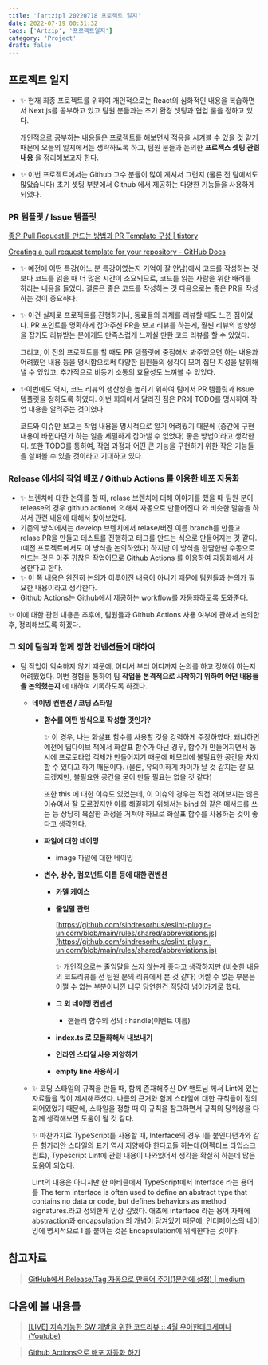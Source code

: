 ```yaml
---
title: '[artzip] 20220718 프로젝트 일지'
date: 2022-07-19 00:31:32
tags: ['Artzip', '프로젝트일지']
category: 'Project'
draft: false
---
```


## 프로젝트 일지

- ✨ 현재 최종 프로젝트를 위하여 개인적으로는 React의 심화적인 내용을 복습하면서 Next.js를 공부하고 있고 팀원 분들과는 초기 환경 셋팅과 협업 룰을 정하고 있다.

  개인적으로 공부하는 내용들은 프로젝트를 해보면서 적용을 시켜볼 수 있을 것 같기 때문에 오늘의 일지에서는 생략하도록 하고, 팀원 분들과 논의한 **프로젝스 셋팅 관련 내용** 을 정리해보고자 한다.

- ✨ 이번 프로젝트에서는 Github 고수 분들이 많이 계셔서 그런지 (물론 전 팀에서도 많았습니다) 초기 셋팅 부분에서 Github 에서 제공하는 다양한 기능들을 사용하게 되었다.

### PR 템플릿 / Issue 템플릿

[좋은 Pull Request를 만드는 방법과 PR Template 구성 | tistory](https://2jinishappy.tistory.com/337)

[Creating a pull request template for your repository - GitHub Docs](https://docs.github.com/en/communities/using-templates-to-encourage-useful-issues-and-pull-requests/creating-a-pull-request-template-for-your-repository)

- ✨ 예전에 어떤 특강(어느 분 특강이였는지 기억이 잘 안남)에서 코드를 작성하는 것보다 코드를 읽을 때 더 많은 시간이 소요되므로, 코드를 읽는 사람을 위한 배려를 하라는 내용을 들었다. 결론은 좋은 코드를 작성하는 것 다음으로는 좋은 PR을 작성하는 것이 중요하다.
- ✨ 이건 실제로 프로젝트를 진행하거나, 동료들의 과제를 리뷰할 때도 느낀 점이었다. PR 포인트를 명확하게 잡아주신 PR을 보고 리뷰를 하는게, 훨씬 리뷰의 방향성을 잡기도 리뷰받는 분에게도 만족스럽게 느끼실 만한 코드 리뷰를 할 수 있었다.

  그리고, 이 전의 프로젝트를 할 때도 PR 템플릿에 중점해서 봐주었으면 하는 내용과 어려웠던 내용 등을 명시함으로써 다양한 팀원들의 생각이 모여 집단 지성을 발휘해낼 수 있었고, 추가적으로 비동기 소통의 효율성도 느껴볼 수 있었다.

- ✨이번에도 역시, 코드 리뷰의 생산성을 높히기 위하여 팀에서 PR 템플릿과 Issue 템플릿을 정하도록 하였다. 이번 회의에서 달라진 점은 PR에 TODO를 명시하여 작업 내용을 알려주는 것이였다.

  코드와 이슈만 보고는 작업 내용을 명시적으로 알기 어려웠기 때문에 (중간에 구현 내용이 바뀐다던가 하는 일을 세밀하게 잡아낼 수 없었다) 좋은 방법이라고 생각한다. 또한 TODO를 통하여, 작업 과정과 어떤 큰 기능을 구현하기 위한 작은 기능들을 살펴볼 수 있을 것이라고 기대하고 있다.

### Release 에서의 작업 배포 / Github Actions 를 이용한 배포 자동화

- ✨ 브렌치에 대한 논의를 할 때, relase 브렌치에 대해 이야기를 했을 때 팀원 분이 release의 경우 github action에 의해서 자동으로 만들어진다 와 비슷한 말씀을 하셔서 관련 내용에 대해서 찾아보았다.
- 기존의 방식에서는 develop 브렌치에서 relase/버전 이름 branch를 만들고 relase PR을 만들고 테스트를 진행하고 태그를 만드는 식으로 만들어지는 것 같다. (예전 프로젝트에서도 이 방식을 논의하였다) 하지만 이 방식을 한땀한딴 수동으로 만드는 것은 아주 귀찮은 작업이므로 Github Actions 를 이용하여 자동화해서 사용한다고 한다.
- ✨ 이 쪽 내용은 완전히 논의가 이루어진 내용이 아니기 때문에 팀원들과 논의가 필요한 내용이라고 생각한다.
- Github Actions는 Github에서 제공하는 workflow를 자동화하도록 도와준다.

✨ 이에 대한 관련 내용은 추후에, 팀원들과 Github Actions 사용 여부에 관해서 논의한 후, 정리해보도록 하겠다.

### 그 외에 팀원과 함께 정한 컨벤션들에 대하여

- 팀 작업이 익숙하지 않기 때문에, 어디서 부터 어디까지 논의를 하고 정해야 하는지 어려웠었다. 이번 경험을 통하여 팀 **작업을 본격적으로 시작하기 위하여 어떤 내용들을 논의했는지** 에 대하여 기록하도록 하겠다.

  - **네이밍 컨벤션 / 코딩 스타일**

    - **함수를 어떤 방식으로 작성할 것인가?**

      ✨ 이 경우, 나는 화살표 함수를 사용할 것을 강력하게 주장하였다. 왜냐하면 예전에 딥다이브 책에서 화살표 함수가 아닌 경우, 함수가 만들어지면서 동시에 프로토타입 객체가 만들어지기 때문에 메모리에 불필요한 공간을 차지할 수 있다고 하기 때문이다. (물론, 유의미하게 차이가 날 것 같지는 잘 모르겠지만, 불필요한 공간을 굳이 만들 필요는 없을 것 같다)

      또한 this 에 대한 이슈도 있었는데, 이 이슈의 경우는 직접 겪어보지는 않은 이슈여서 잘 모르겠지만 이를 해결하기 위해서는 bind 와 같은 메서드를 쓰는 등 상당히 복잡한 과정을 거쳐야 하므로 화살표 함수를 사용하는 것이 좋다고 생각한다.

    - **파일에 대한 네이밍**
      - image 파일에 대한 네이밍
    - **변수, 상수, 컴포넌트 이름 등에 대한 컨벤션**

      - **카멜 케이스**
      - **줄임말 관련**

        [https://github.com/sindresorhus/eslint-plugin-unicorn/blob/main/rules/shared/abbreviations.js](https://github.com/sindresorhus/eslint-plugin-unicorn/blob/main/rules/shared/abbreviations.js)

        ✨ 개인적으로는 줄임말을 쓰지 않는게 좋다고 생각하지만 (비슷한 내용의 코드리뷰를 전 팀원 분의 리뷰에서 본 것 같다) 어쩔 수 없는 부분은 어쩔 수 없는 부분이니깐 너무 당연한건 적당히 넘어가기로 했다.

      - **그 외 네이밍 컨벤션**
        - 핸들러 함수의 정의 : handle(이벤트 이름)
      - **index.ts 로 모듈화해서 내보내기**
      - **인라인 스타일 사용 지양하기**
      - **empty line 사용하기**

  - ✨ 코딩 스타일의 규칙을 만들 때, 함께 존재해주신 DY 맨토님 께서 Lint에 있는 자료들을 많이 제시해주셨다. 나름의 근거와 함께 스타일에 대한 규칙들이 정의되어있었기 때문에, 스타일을 정할 때 이 규칙을 참고하면서 규칙의 당위성을 다함께 생각해보면 도움이 될 것 같다.

    ✨ 마찬가지로 TypeScript를 사용할 때, Interface의 경우 I를 붙인다던가와 같은 헝가리안 스타일의 표기 역시 지양해야 한다고들 하는데(이펙티브 타입스크립트), Typescript Lint에 관련 내용이 나와있어서 생각을 확실히 하는데 많은 도움이 되었다.

    Lint의 내용은 아니지만 한 아티클에서 TypeScript에서 Interface 라는 용어를 The term interface is often used to define an abstract type that contains no data or code, but defines behaviors as method signatures.라고 정의한게 인상 깊었다. 애초에 interface 라는 용어 자체에 abstraction과 encapsulation 의 개념이 담겨있기 때문에, 인터페이스의 네이밍에 명시적으로 I 를 붙이는 것은 Encapsulation에 위배한다는 것이다.

## 참고자료

> [GitHub에서 Release/Tag 자동으로 만들어 주기(1분만에 설정) | medium](https://medium.com/prnd/github%EC%97%90%EC%84%9C-release-tag-%EC%9E%90%EB%8F%99%EC%9C%BC%EB%A1%9C-%EB%A7%8C%EB%93%A4%EC%96%B4-%EC%A3%BC%EA%B8%B0-1%EB%B6%84%EB%A7%8C%EC%97%90-%EC%84%A4%EC%A0%95-5c09a383fb08)

## 다음에 볼 내용들

> [[LIVE] 지속가능한 SW 개발을 위한 코드리뷰 :: 4월 우아한테크세미나 (Youtube)](https://www.youtube.com/watch?v=ssDMIcPBqUE)

> [Github Actions으로 배포 자동화 하기](https://meetup.toast.com/posts/286)
